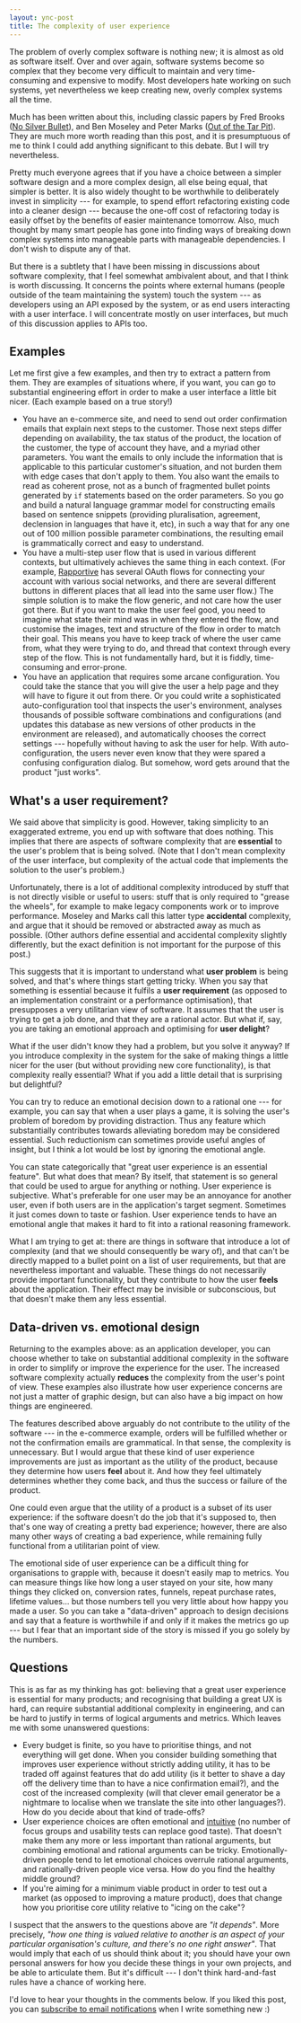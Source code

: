 ```yaml
---
layout: ync-post
title: The complexity of user experience
---
```


The problem of overly complex software is nothing new; it is almost as old as software itself. Over
and over again, software systems become so complex that they become very difficult to maintain and
very time-consuming and expensive to modify. Most developers hate working on such systems, yet
nevertheless we keep creating new, overly complex systems all the time.

Much has been written about this, including classic papers by Fred Brooks
([No Silver Bullet](http://people.eecs.ku.edu/~saiedian/Teaching/Sp08/816/Papers/Background-Papers/no-silver-bullet.pdf)),
and Ben Moseley and Peter Marks ([Out of the Tar Pit](http://shaffner.us/cs/papers/tarpit.pdf)).
They are much more worth reading than this post, and it is presumptuous of me to think I could add
anything significant to this debate. But I will try nevertheless.

Pretty much everyone agrees that if you have a choice between a simpler software design and a more
complex design, all else being equal, that simpler is better. It is also widely thought to be
worthwhile to deliberately invest in simplicity --- for example, to spend effort refactoring
existing code into a cleaner design --- because the one-off cost of refactoring today is easily
offset by the benefits of easier maintenance tomorrow. Also, much thought by many smart people has
gone into finding ways of breaking down complex systems into manageable parts with manageable
dependencies. I don't wish to dispute any of that.

But there is a subtlety that I have been missing in discussions about software complexity, that I
feel somewhat ambivalent about, and that I think is worth discussing. It concerns the points where
external humans (people outside of the team maintaining the system) touch the system --- as
developers using an API exposed by the system, or as end users interacting with a user interface. I
will concentrate mostly on user interfaces, but much of this discussion applies to APIs too.


Examples
--------

Let me first give a few examples, and then try to extract a pattern from them. They are examples of
situations where, if you want, you can go to substantial engineering effort in order to make a user
interface a little bit nicer. (Each example based on a true story!)

* You have an e-commerce site, and need to send out order confirmation emails that explain next
  steps to the customer. Those next steps differ depending on availability, the tax status of the
  product, the location of the customer, the type of account they have, and a myriad other
  parameters. You want the emails to only include the information that is applicable to this
  particular customer's situation, and not burden them with edge cases that don't apply to them. You
  also want the emails to read as coherent prose, not as a bunch of fragmented bullet points
  generated by `if` statements based on the order parameters. So you go and build a natural language
  grammar model for constructing emails based on sentence snippets (providing pluralisation,
  agreement, declension in languages that have it, etc), in such a way that for any one out of 100
  million possible parameter combinations, the resulting email is grammatically correct and easy to
  understand.
* You have a multi-step user flow that is used in various different contexts, but ultimatively
  achieves the same thing in each context. (For example, [Rapportive](http://rapportive.com/) has
  several OAuth flows for connecting your account with various social networks, and there are
  several different buttons in different places that all lead into the same user flow.) The simple
  solution is to make the flow generic, and not care how the user got there. But if you want to make
  the user feel good, you need to imagine what state their mind was in when they entered the flow,
  and customise the images, text and structure of the flow in order to match their goal. This means
  you have to keep track of where the user came from, what they were trying to do, and thread that
  context through every step of the flow. This is not fundamentally hard, but it is fiddly,
  time-consuming and error-prone.
* You have an application that requires some arcane configuration. You could take the stance that
  you will give the user a help page and they will have to figure it out from there. Or you could
  write a sophisticated auto-configuration tool that inspects the user's environment, analyses
  thousands of possible software combinations and configurations (and updates this database as new
  versions of other products in the environment are released), and automatically chooses the correct
  settings --- hopefully without having to ask the user for help. With auto-configuration, the users
  never even know that they were spared a confusing configuration dialog. But somehow, word gets
  around that the product "just works".


What's a user requirement?
--------------------------

We said above that simplicity is good. However, taking simplicity to an exaggerated extreme, you end
up with software that does nothing. This implies that there are aspects of software complexity that
are **essential** to the user's problem that is being solved. (Note that I don't mean complexity of
the user interface, but complexity of the actual code that implements the solution to the user's
problem.)

Unfortunately, there is a lot of additional complexity introduced by stuff that is not directly
visible or useful to users: stuff that is only required to "grease the wheels", for example to make
legacy components work or to improve performance. Moseley and Marks call this latter type
**accidental** complexity, and argue that it should be removed or abstracted away as much as
possible. (Other authors define essential and accidental complexity slightly differently, but the
exact definition is not important for the purpose of this post.)

This suggests that it is important to understand what **user problem** is being solved, and that's
where things start getting tricky. When you say that something is essential because it fulfils a
**user requirement** (as opposed to an implementation constraint or a performance optimisation),
that presupposes a very utilitarian view of software. It assumes that the user is trying to get a
job done, and that they are a rational actor. But what if, say, you are taking an emotional approach
and optimising for **user delight**?

What if the user didn't know they had a problem, but you solve it anyway? If you introduce
complexity in the system for the sake of making things a little nicer for the user (but without
providing new core functionality), is that complexity really essential? What if you add a little
detail that is surprising but delightful?

You can try to reduce an emotional decision down to a rational one --- for example, you can say that
when a user plays a game, it is solving the user's problem of boredom by providing distraction. Thus
any feature which substantially contributes towards alleviating boredom may be considered essential.
Such reductionism can sometimes provide useful angles of insight, but I think a lot would be lost by
ignoring the emotional angle.

You can state categorically that "great user experience is an essential feature". But what does that
mean? By itself, that statement is so general that could be used to argue for anything or nothing.
User experience is subjective. What's preferable for one user may be an annoyance for another user,
even if both users are in the application's target segment. Sometimes it just comes down to taste or
fashion. User experience tends to have an emotional angle that makes it hard to fit into a rational
reasoning framework.

What I am trying to get at: there are things in software that introduce a lot of complexity (and
that we should consequently be wary of), and that can't be directly mapped to a bullet point on a
list of user requirements, but that are nevertheless important and valuable. These things do not
necessarily provide important functionality, but they contribute to how the user **feels** about the
application. Their effect may be invisible or subconscious, but that doesn't make them any less
essential.


Data-driven vs. emotional design
--------------------------------

Returning to the examples above: as an application developer, you can choose whether to take on
substantial additional complexity in the software in order to simplify or improve the experience for
the user. The increased software complexity actually **reduces** the complexity from the user's
point of view. These examples also illustrate how user experience concerns are not just a matter of
graphic design, but can also have a big impact on how things are engineered.

The features described above arguably do not contribute to the utility of the software --- in the
e-commerce example, orders will be fulfilled whether or not the confirmation emails are grammatical.
In that sense, the complexity is unnecessary. But I would argue that these kind of user experience
improvements are just as important as the utility of the product, because they determine how users
**feel** about it. And how they feel ultimately determines whether they come back, and thus the
success or failure of the product.

One could even argue that the utility of a product is a subset of its user experience: if the
software doesn't do the job that it's supposed to, then that's one way of creating a pretty bad
experience; however, there are also many other ways of creating a bad experience, while remaining
fully functional from a utilitarian point of view.

The emotional side of user experience can be a difficult thing for organisations to grapple with,
because it doesn't easily map to metrics. You can measure things like how long a user stayed on your
site, how many things they clicked on, conversion rates, funnels, repeat purchase rates, lifetime
values... but those numbers tell you very little about how happy you made a user. So you can take a
"data-driven" approach to design decisions and say that a feature is worthwhile if and only if it
makes the metrics go up --- but I fear that an important side of the story is missed if you go
solely by the numbers.


Questions
---------

This is as far as my thinking has got: believing that a great user experience is essential for many
products; and recognising that building a great UX is hard, can require substantial additional
complexity in engineering, and can be hard to justify in terms of logical arguments and metrics.
Which leaves me with some unanswered questions:

* Every budget is finite, so you have to prioritise things, and not everything will get done. When
  you consider building something that improves user experience without strictly adding utility, it
  has to be traded off against features that do add utility (is it better to shave a day off the
  delivery time than to have a nice confirmation email?), and the cost of the increased complexity
  (will that clever email generator be a nightmare to localise when we translate the site into other
  languages?). How do you decide about that kind of trade-offs?
* User experience choices are often emotional and
  [intuitive](http://martin.kleppmann.com/2010/10/30/intuition-has-no-transfer-encoding.html)
  (no number of focus groups and usability tests can replace good taste). That doesn't make them any
  more or less important than rational arguments, but combining emotional and rational arguments can
  be tricky. Emotionally-driven people tend to let emotional choices overrule rational arguments,
  and rationally-driven people vice versa. How do you find the healthy middle ground?
* If you're aiming for a minimum viable product in order to test out a market (as opposed to
  improving a mature product), does that change how you prioritise core utility relative to "icing
  on the cake"?

I suspect that the answers to the questions above are *"it depends"*. More precisely, *"how one
thing is valued relative to another is an aspect of your particular organisation's culture, and
there's no one right answer"*. That would imply that each of us should think about it; you should
have your own personal answers for how you decide these things in your own projects, and be able to
articulate them. But it's difficult --- I don't think hard-and-fast rules have a chance of working
here.

I'd love to hear your thoughts in the comments below. If you liked this post, you can
[subscribe to email notifications](http://eepurl.com/csJmf) when I write something new :)
